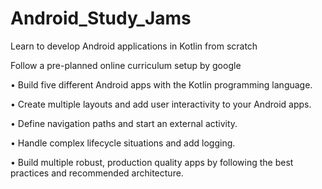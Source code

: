 # Android_Study_Jams

Learn to develop Android applications in Kotlin from scratch

Follow a pre-planned online curriculum setup by google

• Build five different Android apps with the Kotlin programming language.

• Create multiple layouts and add user interactivity to your Android apps.

• Define navigation paths and start an external activity.

• Handle complex lifecycle situations and add logging.

• Build multiple robust, production quality apps by following the best practices and recommended architecture.